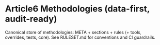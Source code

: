 # Article6 Methodologies (data-first, audit-ready)
Canonical store of methodologies: META + sections + rules (+ tools, overrides, tests, core).
See RULESET.md for conventions and CI guardrails.
